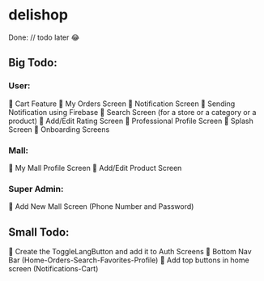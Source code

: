 # delishop

Done: 
// todo later 😂

## Big Todo: 

### User:
🔳 Cart Feature
🔳 My Orders Screen
🔳 Notification Screen
🔳 Sending Notification using Firebase
🔳 Search Screen (for a store or a category or a product)
🔳 Add/Edit Rating Screen
🔳 Professional Profile Screen
🔳 Splash Screen
🔳 Onboarding Screens

### Mall:
🔳 My Mall Profile Screen
🔳 Add/Edit Product Screen

### Super Admin:
🔳 Add New Mall Screen (Phone Number and Password)

## Small Todo: 
🔳 Create the ToggleLangButton and add it to Auth Screens
🔳 Bottom Nav Bar (Home-Orders-Search-Favorites-Profile)
🔳 Add top buttons in home screen (Notifications-Cart)

